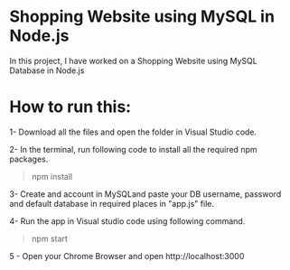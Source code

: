 # Shopping Website using MySQL in Node.js

In this project, I have worked on a Shopping Website using MySQL Database in Node.js

# How to run this:

1- Download all the files and open the folder in Visual Studio code.

2- In the terminal, run following code to install all the required npm packages.

> npm install

3- Create and account in MySQLand paste your DB username, password and default database in required places in "app.js" file.

4- Run the app in Visual studio code using following command.

> npm start

5 - Open your Chrome Browser and open http://localhost:3000
